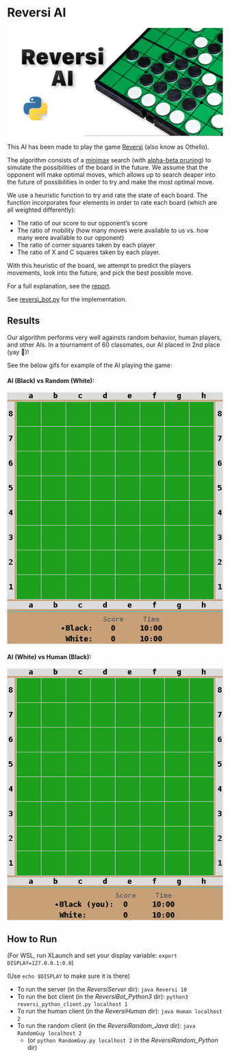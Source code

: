 # Reversi AI
![](/reversi-open-graph.png)

This AI has been made to play the game [Reversi](https://en.wikipedia.org/wiki/Reversi) (also know as Othello).

The algorithm consists of a [minimax](https://en.wikipedia.org/wiki/Minimax) search (with [alpha-beta pruning](https://en.wikipedia.org/wiki/Alpha%E2%80%93beta_pruning)) to simulate the possibilities of the board in the future.
We assume that the opponent will make optimal moves, which allows up to search deaper into the future of possibilities in order to try and make the most optimal move.

We use a heuristic function to try and rate the state of each board.
The function incorporates four elements in order to rate each board (which are all weighted differently):
- The ratio of our score to our opponent’s score
- The ratio of mobility (how many moves were available to us vs. how many were
available to our opponent)
- The ratio of corner squares taken by each player
- The ratio of X and C squares taken by each player.

With this heuristic of the board, we attempt to predict the players movements, look into the future, and pick the best possible move.

For a full explanation, see the [report](Reversi%20Artificial%20Intelligence%20Writeup.pdf).

See [reversi_bot.py](ReversiBot_Python3/reversi_bot.py) for the implementation.

## Results

Our algorithm performs very well againsts random behavior, human players, and other AIs.
In a tournament of 60 classmates, our AI placed in 2nd place (yay 🎉)!

See the below gifs for example of the AI playing the game:

#### AI (Black)  vs Random (White):
![](gifs/AIvsRandom1.gif)

#### AI (White) vs Human (Black):
![](gifs/AIvsHuman.gif)

## How to Run

(For WSL, run XLaunch and set your display variable: `export DISPLAY=127.0.0.1:0.0`)

(Use `echo $DISPLAY` to make sure it is there)

- To run the server (in the _ReversiServer_ dir): `java Reversi 10`
- To run the bot client (in the _ReversiBot_Python3_ dir): `python3 reversi_python_client.py localhost 1`
- To run the human client (in the _ReversiHuman_ dir): `java Human localhost 2`
- To run the random client (in the _ReversiRandom_Java_ dir): `java RandomGuy localhost 2`
  - (or `python RandomGuy.py localhost 2` in the _ReversiRandom_Python_ dir)
